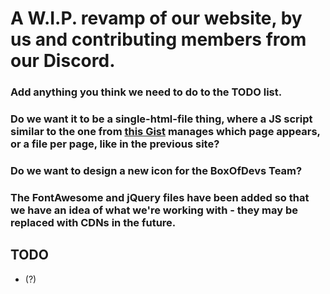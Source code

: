 A W.I.P. revamp of our website, by us and contributing members from our Discord.
===

### Add anything you think we need to do to the TODO list.
### Do we want it to be a single-html-file thing, where a JS script similar to the one from [this Gist](https://gist.github.com/TheDragonRing/3b59e23f5d455851940586e22aef892c) manages which page appears, or a file per page, like in the previous site?
### Do we want to design a new icon for the BoxOfDevs Team?
### The FontAwesome and jQuery files have been added so that we have an idea of what we're working with - they may be replaced with CDNs in the future.

## TODO
- (?)